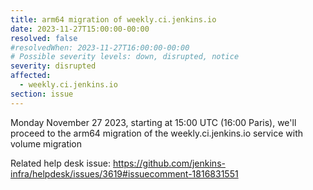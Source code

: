 ```yaml
---
title: arm64 migration of weekly.ci.jenkins.io
date: 2023-11-27T15:00:00-00:00
resolved: false
#resolvedWhen: 2023-11-27T16:00:00-00:00
# Possible severity levels: down, disrupted, notice
severity: disrupted
affected:
  - weekly.ci.jenkins.io
section: issue
---
```


Monday November 27 2023, starting at 15:00 UTC (16:00 Paris), we'll proceed to the arm64 migration of the weekly.ci.jenkins.io service with volume migration

Related help desk issue: https://github.com/jenkins-infra/helpdesk/issues/3619#issuecomment-1816831551
